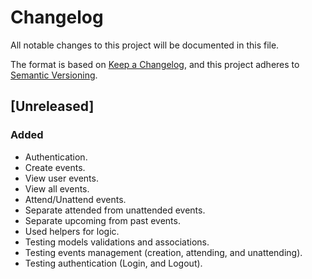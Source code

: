 # Changelog

All notable changes to this project will be documented in this file.

The format is based on [Keep a Changelog](https://keepachangelog.com/en/1.0.0/),
and this project adheres to [Semantic Versioning](https://semver.org/spec/v2.0.0.html).

## [Unreleased]

### Added

- Authentication.
- Create events.
- View user events.
- View all events.
- Attend/Unattend events.
- Separate attended from unattended events.
- Separate upcoming from past events.
- Used helpers for logic.
- Testing models validations and associations.
- Testing events management (creation, attending, and unattending).
- Testing authentication (Login, and Logout).
